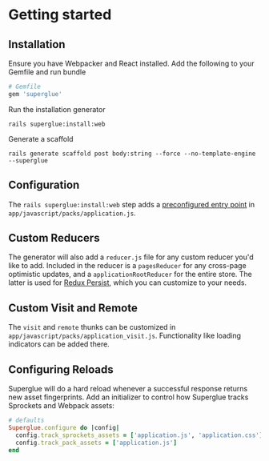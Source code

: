 # Getting started

## Installation

Ensure you have Webpacker and React installed. Add the following to your
Gemfile and run bundle

```ruby
# Gemfile
gem 'superglue'
```

Run the installation generator

```text
rails superglue:install:web
```

Generate a scaffold

```text
rails generate scaffold post body:string --force --no-template-engine --superglue
```

## Configuration

The `rails superglue:install:web` step adds a [preconfigured entry point] in
`app/javascript/packs/application.js`.

## Custom Reducers
The generator will also add a `reducer.js` file for any custom reducer you'd
like to add. Included in the reducer is a `pagesReducer` for any cross-page
optimistic updates, and a `applicationRootReducer` for the entire store. The
latter is used for [Redux Persist], which you can customize to your needs.

## Custom Visit and Remote

The `visit` and `remote` thunks can be customized in
`app/javascript/packs/application_visit.js`. Functionality like loading
indicators can be added there.

## Configuring Reloads

Superglue will do a hard reload whenever a successful response returns new asset
fingerprints. Add an initializer to control how Superglue tracks Sprockets and
Webpack assets:

```ruby
# defaults
Superglue.configure do |config|
  config.track_sprockets_assets = ['application.js', 'application.css']
  config.track_pack_assets = ['application.js']
end
```


[preconfigured entry point]: https://github.com/thoughtbot/Superglue/blob/main/superglue_rails/lib/install/templates/web/application.js
[Redux Persist]: https://github.com/rt2zz/redux-persist
